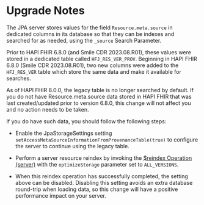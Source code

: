 # Upgrade Notes

The JPA server stores values for the field `Resource.meta.source` in dedicated columns in its database so that they can be indexes and searched for as needed, using the `_source` Search Parameter.

Prior to HAPI FHIR 6.8.0 (and Smile CDR 2023.08.R01), these values were stored in a dedicated table called `HFJ_RES_VER_PROV`. Beginning in HAPI FHIR 6.8.0 (Smile CDR 2023.08.R01), two new columns were added to the `HFJ_RES_VER`
table which store the same data and make it available for searches.

As of HAPI FHIR 8.0.0, the legacy table is no longer searched by default. If you do not have Resource.meta.source data stored in HAPI FHIR that was last created/updated prior to version 6.8.0, this change will not affect you and no action needs to be taken.

If you do have such data, you should follow the following steps:

* Enable the JpaStorageSettings setting `setAccessMetaSourceInformationFromProvenanceTable(true)` to configure the server to continue using the legacy table.

* Perform a server resource reindex by invoking the [$reindex Operation (server)](https://smilecdr.com/docs/fhir_repository/search_parameter_reindexing.html#reindex-server) with the `optimizeStorage` parameter set to `ALL_VERSIONS`. 

* When this reindex operation has successfully completed, the setting above can be disabled. Disabling this setting avoids an extra database round-trip when loading data, so this change will have a positive performance impact on your server.
